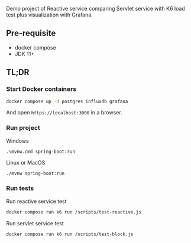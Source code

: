 Demo project of Reactive service comparing Servlet service with K6 load test plus visualization with Grafana.

## Pre-requisite

- docker compose
- JDK 11+

## TL;DR

### Start Docker containers

```bash
docker compose up -d postgres influxdb grafana
```

And open `https://localhost:3000` in a browser.

### Run project

Windows

```batch
.\mvnw.cmd spring-boot:run
```

Linux or MacOS

```bash
./mvnw spring-boot:run
```

### Run tests

Run reactive service test

```bash
docker compose run k6 run /scripts/test-reactive.js
```

Run servlet service test

```bash
docker compose run k6 run /scripts/test-block.js
```

